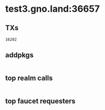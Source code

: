 # test3.gno.land:36657

## TXs
```
16202
```

## addpkgs
```
```

## top realm calls
```
```

## top faucet requesters
```
```

